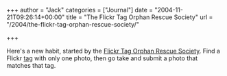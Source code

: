 +++
author = "Jack"
categories = ["Journal"]
date = "2004-11-21T09:26:14+00:00"
title = "The Flickr Tag Orphan Rescue Society"
url = "/2004/the-flickr-tag-orphan-rescue-society/"

+++

Here's a new habit, started by the [Flickr Tag Orphan Rescue Society][1]. Find a Flickr [tag][2] with only one photo, then go take and submit a photo that matches that tag.

 [1]: http://www.flickr.com/groups/savetheorphans/
 [2]: http://flickr.com/photos/tags/